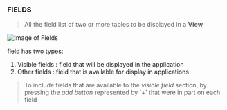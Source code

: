 ### FIELDS

> All the field list of two or more tables to be displayed in a **View**

![Image of Fields](https://cloud.githubusercontent.com/assets/6021699/9325547/549e567c-45bd-11e5-9ba9-912489d934e0.png)

field has two types:

1. Visible fields : field that will be displayed in the application
2. Other fields : field that is available for display in applications

> To include fields that are available to the *visible field* section, by pressing the *add button* represented by '+' that were in part on each field
